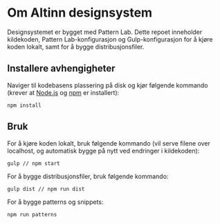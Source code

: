 # Om Altinn designsystem

Designsystemet er bygget med Pattern Lab. Dette repoet inneholder kildekoden, Pattern Lab-konfigurasjon og Gulp-konfigurasjon for å kjøre koden lokalt, samt for å bygge distribusjonsfiler.

## Installere avhengigheter

Naviger til kodebasens plassering på disk og kjør følgende kommando (krever at [Node.js](https://github.com/nodejs/node) og [npm](https://github.com/npm/npm) er installert):

```
npm install
```

## Bruk

For å kjøre koden lokalt, bruk følgende kommando (vil serve filene over localhost, og automatisk bygge på nytt ved endringer i kildekoden):

```
gulp // npm start
```

For å bygge distribusjonsfiler, bruk følgende kommando:

```
gulp dist // npm run dist
```

For å bygge patterns og snippets:

```
npm run patterns
```
